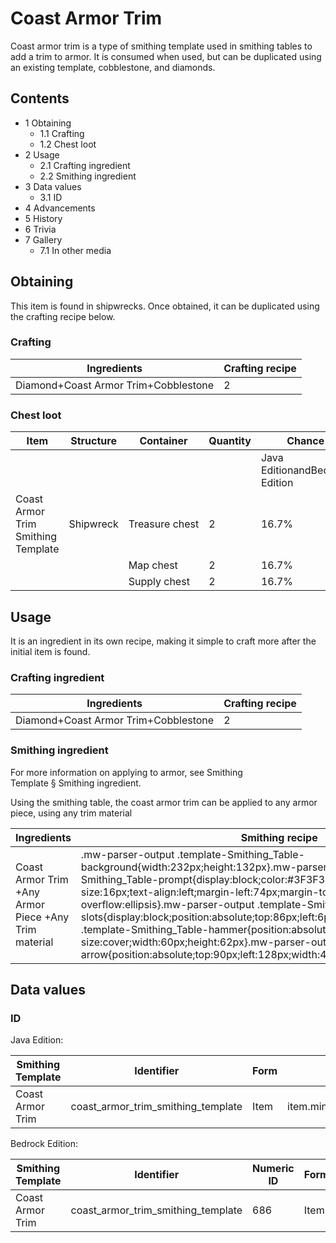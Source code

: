 # Coast Armor Trim
Coast armor trim is a type of smithing template used in smithing tables to add a trim to armor. It is consumed when used, but can be duplicated using an existing template, cobblestone, and diamonds.

## Contents
- 1 Obtaining
	- 1.1 Crafting
	- 1.2 Chest loot
- 2 Usage
	- 2.1 Crafting ingredient
	- 2.2 Smithing ingredient
- 3 Data values
	- 3.1 ID
- 4 Advancements
- 5 History
- 6 Trivia
- 7 Gallery
	- 7.1 In other media

## Obtaining
This item is found in shipwrecks. Once obtained, it can be duplicated using the crafting recipe below.

### Crafting
| Ingredients                          | Crafting recipe |
|--------------------------------------|-----------------|
| Diamond+Coast Armor Trim+Cobblestone | 2               |

### Chest loot
| Item                               | Structure | Container      | Quantity | Chance                         |
|------------------------------------|-----------|----------------|----------|--------------------------------|
|                                    |           |                |          | Java EditionandBedrock Edition |
| Coast Armor Trim Smithing Template | Shipwreck | Treasure chest | 2        | 16.7%                          |
|                                    |           | Map chest      | 2        | 16.7%                          |
|                                    |           | Supply chest   | 2        | 16.7%                          |

## Usage
It is an ingredient in its own recipe, making it simple to craft more after the initial item is found.

### Crafting ingredient
| Ingredients                          | Crafting recipe |
|--------------------------------------|-----------------|
| Diamond+Coast Armor Trim+Cobblestone | 2               |

### Smithing ingredient
For more information on applying to armor, see Smithing Template § Smithing ingredient.

Using the smithing table, the coast armor trim can be applied to any armor piece, using any trim material

| Ingredients                                          | Smithing recipe                                                                                                                                                                                                                                                                                                                                                                                                                                                                                                                                                                                                                                           |
|------------------------------------------------------|-----------------------------------------------------------------------------------------------------------------------------------------------------------------------------------------------------------------------------------------------------------------------------------------------------------------------------------------------------------------------------------------------------------------------------------------------------------------------------------------------------------------------------------------------------------------------------------------------------------------------------------------------------------|
| Coast Armor Trim +Any Armor Piece +Any Trim material | .mw-parser-output .template-Smithing_Table-background{width:232px;height:132px}.mw-parser-output .template-Smithing_Table-prompt{display:block;color:#3F3F3F;font-family:Minecraft;font-size:16px;text-align:left;margin-left:74px;margin-top:24px;overflow:hidden;text-overflow:ellipsis}.mw-parser-output .template-Smithing_Table-slots{display:block;position:absolute;top:86px;left:6px}.mw-parser-output .template-Smithing_Table-hammer{position:absolute;top:6px;left:6px;background-size:cover;width:60px;height:62px}.mw-parser-output .template-Smithing_Table-arrow{position:absolute;top:90px;left:128px;width:44px;height:30px}Upgrade Gear |

## Data values
### ID
Java Edition:

| Smithing Template | Identifier                         | Form | Translation key                                                               |
|-------------------|------------------------------------|------|-------------------------------------------------------------------------------|
| Coast Armor Trim  | coast_armor_trim_smithing_template | Item | item.minecraft.coast_armor_trim_smithing_templatetrim_pattern.minecraft.coast |

Bedrock Edition:

| Smithing Template | Identifier                         | Numeric ID | Form | Translation key                                    |
|-------------------|------------------------------------|------------|------|----------------------------------------------------|
| Coast Armor Trim  | coast_armor_trim_smithing_template | 686        | Item | item.smithing_template.nametrim_pattern.coast.name |


